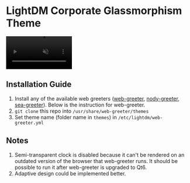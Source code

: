 # LightDM Corporate Glassmorphism Theme

<video src='https://github.com/user-attachments/assets/7e27d011-f7a9-4a40-8243-b74517b0ae44' width=180 muted=true></video>

## Installation Guide
1. Install any of the available web greeters ([web-greeter](https://github.com/JezerM/web-greeter), [nody-greeter](https://github.com/JezerM/nody-greeter), [sea-greeter](https://github.com/JezerM/sea-greeter)). Below is the instruction for web-greeter.
2. `git clone` this repo into `/usr/share/web-greeter/themes`
3. Set theme name (folder name in `themes`) in `/etc/lightdm/web-greeter.yml`

## Notes
1. Semi-transparent clock is disabled because it can't be rendered on an outdated version of the browser that web-greeter runs. It should be possible to run it after web-greeter is upgraded to Qt6.
2. Adaptive design could be implemented better.
